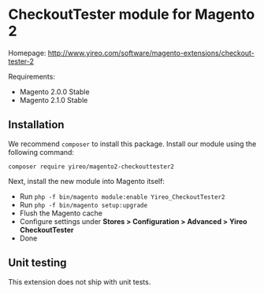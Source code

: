 # CheckoutTester module for Magento 2
Homepage: http://www.yireo.com/software/magento-extensions/checkout-tester-2

Requirements:
* Magento 2.0.0 Stable
* Magento 2.1.0 Stable

## Installation
We recommend `composer` to install this package. Install our module using the following command:

    composer require yireo/magento2-checkouttester2

Next, install the new module into Magento itself:

* Run `php -f bin/magento module:enable Yireo_CheckoutTester2`
* Run `php -f bin/magento setup:upgrade`
* Flush the Magento cache
* Configure settings under **Stores > Configuration > Advanced > Yireo CheckoutTester**
* Done

## Unit testing
This extension does not ship with unit tests.
